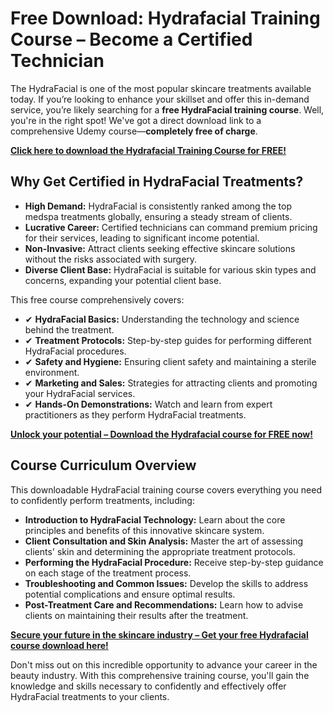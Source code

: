 # Free Download: Hydrafacial Training Course – Become a Certified Technician

The HydraFacial is one of the most popular skincare treatments available today. If you’re looking to enhance your skillset and offer this in-demand service, you’re likely searching for a **free HydraFacial training course**. Well, you're in the right spot! We've got a direct download link to a comprehensive Udemy course—**completely free of charge**.

[**Click here to download the Hydrafacial Training Course for FREE!**](https://udemywork.com/hydrafacial-training-course)

## Why Get Certified in HydraFacial Treatments?

*   **High Demand:** HydraFacial is consistently ranked among the top medspa treatments globally, ensuring a steady stream of clients.
*   **Lucrative Career:** Certified technicians can command premium pricing for their services, leading to significant income potential.
*   **Non-Invasive:** Attract clients seeking effective skincare solutions without the risks associated with surgery.
*   **Diverse Client Base:** HydraFacial is suitable for various skin types and concerns, expanding your potential client base.

This free course comprehensively covers:

*   ✔ **HydraFacial Basics:** Understanding the technology and science behind the treatment.
*   ✔ **Treatment Protocols:** Step-by-step guides for performing different HydraFacial procedures.
*   ✔ **Safety and Hygiene:** Ensuring client safety and maintaining a sterile environment.
*   ✔ **Marketing and Sales:** Strategies for attracting clients and promoting your HydraFacial services.
*   ✔ **Hands-On Demonstrations:** Watch and learn from expert practitioners as they perform HydraFacial treatments.

[**Unlock your potential – Download the Hydrafacial course for FREE now!**](https://udemywork.com/hydrafacial-training-course)

## Course Curriculum Overview

This downloadable HydraFacial training course covers everything you need to confidently perform treatments, including:

*   **Introduction to HydraFacial Technology:** Learn about the core principles and benefits of this innovative skincare system.
*   **Client Consultation and Skin Analysis:** Master the art of assessing clients' skin and determining the appropriate treatment protocols.
*   **Performing the HydraFacial Procedure:** Receive step-by-step guidance on each stage of the treatment process.
*   **Troubleshooting and Common Issues:** Develop the skills to address potential complications and ensure optimal results.
*   **Post-Treatment Care and Recommendations:** Learn how to advise clients on maintaining their results after the treatment.

[**Secure your future in the skincare industry – Get your free Hydrafacial course download here!**](https://udemywork.com/hydrafacial-training-course)

Don't miss out on this incredible opportunity to advance your career in the beauty industry. With this comprehensive training course, you'll gain the knowledge and skills necessary to confidently and effectively offer HydraFacial treatments to your clients.
